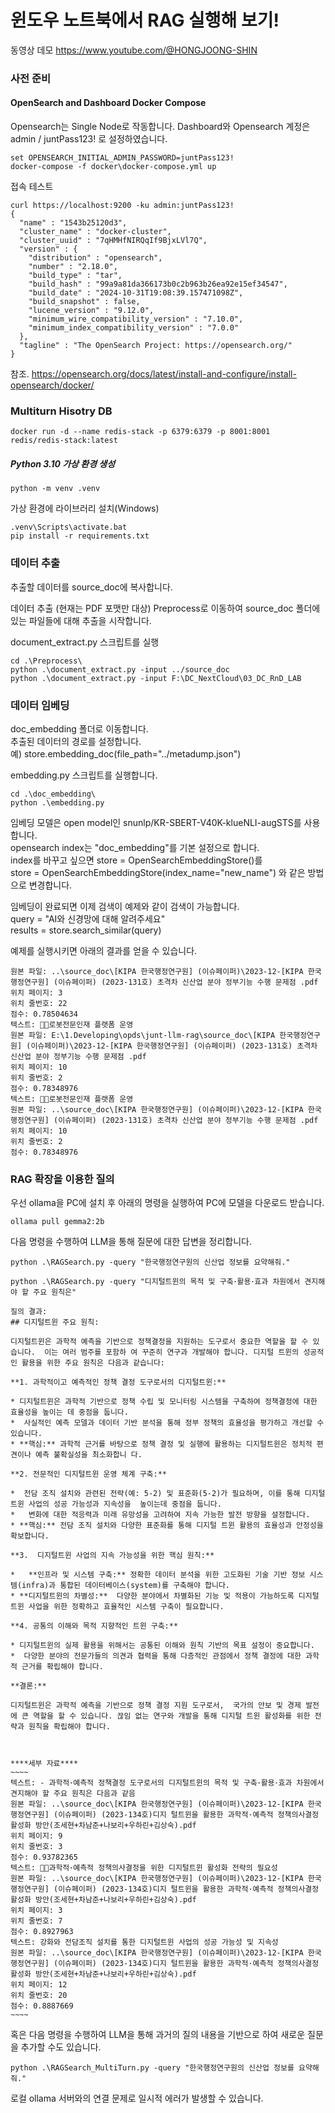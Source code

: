# 윈도우 노트북에서 RAG 실행해 보기!
동영상 데모
https://www.youtube.com/@HONGJOONG-SHIN

### 사전 준비
#### OpenSearch and Dashboard Docker Compose
Opensearch는 Single Node로 작동합니다.
Dashboard와 Opensearch 계정은 admin / juntPass123! 로 설정하였습니다.

```
set OPENSEARCH_INITIAL_ADMIN_PASSWORD=juntPass123!
docker-compose -f docker\docker-compose.yml up
```

접속 테스트
```
curl https://localhost:9200 -ku admin:juntPass123!
{
  "name" : "1543b25120d3",
  "cluster_name" : "docker-cluster",
  "cluster_uuid" : "7qHMHfNIRQqIf9BjxLVl7Q",
  "version" : {
    "distribution" : "opensearch",
    "number" : "2.18.0",
    "build_type" : "tar",
    "build_hash" : "99a9a81da366173b0c2b963b26ea92e15ef34547",
    "build_date" : "2024-10-31T19:08:39.157471098Z",
    "build_snapshot" : false,
    "lucene_version" : "9.12.0",
    "minimum_wire_compatibility_version" : "7.10.0",
    "minimum_index_compatibility_version" : "7.0.0"
  },
  "tagline" : "The OpenSearch Project: https://opensearch.org/"
}
```
참조.
https://opensearch.org/docs/latest/install-and-configure/install-opensearch/docker/

### Multiturn Hisotry DB
```
docker run -d --name redis-stack -p 6379:6379 -p 8001:8001 redis/redis-stack:latest
```

##### Python 3.10 가상 환경 생성
```
python -m venv .venv 
```
가상 환경에 라이브러리 설치(Windows)
```
.venv\Scripts\activate.bat
pip install -r requirements.txt
```

### 데이터 추출
추출할 데이터를 source_doc에 복사합니다.

데이터 추출 (현재는 PDF 포맷만 대상)
Preprocess로 이동하여 source_doc 폴더에 있는 파일들에 대해 추출을 시작합니다.

document_extract.py 스크립트를 실행
```commandline
cd .\Preprocess\
python .\document_extract.py -input ../source_doc
python .\document_extract.py -input F:\DC_NextCloud\03_DC_RnD_LAB

``` 

###  데이터 임베딩
doc_embedding 폴더로 이동합니다.<BR>
추출된 데이터의 경로를 설정합니다. <BR>
예) store.embedding_doc(file_path="../metadump.json")

embedding.py 스크립트를 실행합니다.
```commandline
cd .\doc_embedding\
python .\embedding.py
```
임베딩 모델은 open model인 snunlp/KR-SBERT-V40K-klueNLI-augSTS를 사용합니다. <br>
opensearch index는 "doc_embedding"를 기본 설정으로 합니다. <br>
index를 바꾸고 싶으면 store = OpenSearchEmbeddingStore()를<BR>
store = OpenSearchEmbeddingStore(index_name="new_name") 와 같은 방법으로 변경합니다.

임베딩이 완료되면 이제 검색이 예제와 같이 검색이 가능합니다.<BR>
query = "AI와 신경망에 대해 알려주세요"<BR>
results = store.search_similar(query)

예제를 실행시키면 아래의 결과를 얻을 수 있습니다.
```commandline
원본 파일: ..\source_doc\[KIPA 한국행정연구원] (이슈페이퍼)\2023-12-[KIPA 한국행정연구원] (이슈페이퍼) (2023-131호) 초격차 신산업 분야 정부기능 수행 문제점 .pdf
위치 페이지: 3
위치 줄번호: 22
점수: 0.78504634
텍스트: 로봇전문인재 플랫폼 운영
원본 파일: E:\1.Developing\opds\junt-llm-rag\source_doc\[KIPA 한국행정연구원] (이슈페이퍼)\2023-12-[KIPA 한국행정연구원] (이슈페이퍼) (2023-131호) 초격차 신산업 분야 정부기능 수행 문제점 .pdf
위치 페이지: 10
위치 줄번호: 2
점수: 0.78348976
텍스트: 로봇전문인재 플랫폼 운영
원본 파일: ..\source_doc\[KIPA 한국행정연구원] (이슈페이퍼)\2023-12-[KIPA 한국행정연구원] (이슈페이퍼) (2023-131호) 초격차 신산업 분야 정부기능 수행 문제점 .pdf
위치 페이지: 10
위치 줄번호: 2
점수: 0.78348976

```

### RAG 확장을 이용한 질의
우선 ollama을 PC에 설치 후 아래의 명령을 실행하여 PC에 모델을 다운로드 받습니다.
```commandline
ollama pull gemma2:2b
```

다음 명령을 수행하여 LLM을 통해 질문에 대한 답변을 정리합니다.
```
python .\RAGSearch.py -query "한국행정연구원의 신산업 정보를 요약해줘."
```
```
python .\RAGSearch.py -query "디지털트윈의 목적 및 구축･활용･효과 차원에서 견지해야 할 주요 원칙은"

질의 결과:
## 디지털트윈 주요 원칙:

디지털트윈은 과학적 예측을 기반으로 정책결정을 지원하는 도구로서 중요한 역할을 할 수 있습니다.  이는 여러 범주를 포함하 여 꾸준히 연구과 개발해야 합니다. 디지털 트윈의 성공적인 활용을 위한 주요 원칙은 다음과 같습니다:

**1. 과학적이고 예측적인 정책 결정 도구로서의 디지털트윈:**

* 디지털트윈은 과학적 기반으로 정책 수립 및 모니터링 시스템을 구축하여 정책결정에 대한 효율성을 높이는 데 중점을 둡니다.
*  사실적인 예측 모델과 데이터 기반 분석을 통해 정부 정책의 효율성을 평가하고 개선할 수 있습니다.
* **핵심:** 과학적 근거를 바탕으로 정책 결정 및 실행에 활용하는 디지털트윈은 정치적 편견이나 예측 불확실성을 최소화합니 다.

**2. 전문적인 디지털트윈 운영 체계 구축:**

*  전담 조직 설치와 관련된 전략(예: 5-2) 및 표준화(5-2)가 필요하며, 이를 통해 디지털트윈 사업의 성공 가능성과 지속성을  높이는데 중점을 둡니다.
*   변화에 대한 적응력과 미래 유망성을 고려하여 지속 가능한 발전 방향을 설정합니다.
* **핵심:** 전담 조직 설치와 다양한 표준화를 통해 디지털 트윈 활용의 효율성과 안정성을 확보합니다.

**3.  디지털트윈 사업의 지속 가능성을 위한 핵심 원칙:**

*   **인프라 및 시스템 구축:** 정확한 데이터 분석을 위한 고도화된 기술 기반 정보 시스템(infra)과 통합된 데이터베이스(system)를 구축해야 합니다.
* **디지털트윈의 차별성:**  다양한 분야에서 차별화된 기능 및 적용이 가능하도록 디지털 트윈 사업을 위한 정확하고 효율적인 시스템 구축이 필요합니다.

**4. 공통의 이해와 목적 지향적인 트윈 구축:**

* 디지털트윈의 실제 활용을 위해서는 공통된 이해와 원칙 기반의 목표 설정이 중요합니다.
*  다양한 분야의 전문가들의 의견과 협력을 통해 다층적인 관점에서 정책 결정에 대한 과학적 근거를 확립해야 합니다.

**결론:**

디지털트윈은 과학적 예측을 기반으로 정책 결정 지원 도구로서,  국가의 안보 및 경제 발전에 큰 역할을 할 수 있습니다. 끊임 없는 연구와 개발을 통해 디지털 트윈 활성화를 위한 전략과 원칙을 확립해야 합니다.



****세부 자료****
~~~~
텍스트: - 과학적･예측적 정책결정 도구로서의 디지털트윈의 목적 및 구축･활용･효과 차원에서 견지해야 할 주요 원칙은 다음과 같음
원본 파일: ..\source_doc\[KIPA 한국행정연구원] (이슈페이퍼)\2023-12-[KIPA 한국행정연구원] (이슈페이퍼) (2023-134호)디지 털트윈을 활용한 과학적·예측적 정책의사결정 활성화 방안(조세현+차남준+나보리+우하린+김상숙).pdf
위치 페이지: 9
위치 줄번호: 3
점수: 0.93782365
텍스트: 과학적･예측적 정책의사결정을 위한 디지털트윈 활성화 전략의 필요성
원본 파일: ..\source_doc\[KIPA 한국행정연구원] (이슈페이퍼)\2023-12-[KIPA 한국행정연구원] (이슈페이퍼) (2023-134호)디지 털트윈을 활용한 과학적·예측적 정책의사결정 활성화 방안(조세현+차남준+나보리+우하린+김상숙).pdf
위치 페이지: 3
위치 줄번호: 7
점수: 0.8927963
텍스트: 강화와 전담조직 설치를 통한 디지털트윈 사업의 성공 가능성 및 지속성
원본 파일: ..\source_doc\[KIPA 한국행정연구원] (이슈페이퍼)\2023-12-[KIPA 한국행정연구원] (이슈페이퍼) (2023-134호)디지 털트윈을 활용한 과학적·예측적 정책의사결정 활성화 방안(조세현+차남준+나보리+우하린+김상숙).pdf
위치 페이지: 12
위치 줄번호: 20
점수: 0.8887669
~~~~
```

혹은 다음 명령을 수행하여 LLM을 통해 과거의 질의 내용을 기반으로 하여 새로운 질문을 추가할 수도 있습니다.
```
python .\RAGSearch_MultiTurn.py -query "한국행정연구원의 신산업 정보를 요약해줘."
```

로컬 ollama 서버와의 연결 문제로 일시적 에러가 발생할 수 있습니다.
